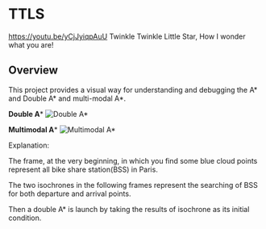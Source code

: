 # TTLS
https://youtu.be/yCjJyiqpAuU
Twinkle Twinkle Little Star, How I wonder what you are!


## Overview
This project provides a visual way for understanding and debugging the A* and Double A* and multi-modal A*.

**Double A***
![Double A*](example_images/double_a_star.gif?raw=true "Double A*")


**Multimodal A***
![Multimodal A*](example_images/multimodal_a_star.gif?raw=true "Multimodal A*")

Explanation:

The frame, at the very beginning, in which you find some blue cloud points represent all bike share station(BSS) in Paris. 

The two isochrones in the following frames represent the searching of BSS for both departure and arrival points.
 
Then a double A* is launch by taking the results of isochrone as its initial condition.   